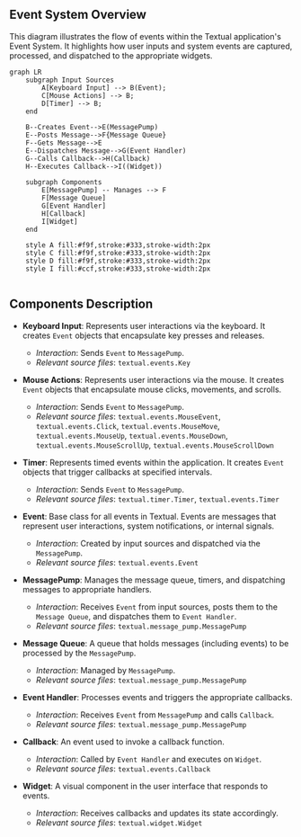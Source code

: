 ## Event System Overview

This diagram illustrates the flow of events within the Textual application's Event System. It highlights how user inputs and system events are captured, processed, and dispatched to the appropriate widgets.

```mermaid
graph LR
    subgraph Input Sources
        A[Keyboard Input] --> B(Event);    
        C[Mouse Actions] --> B;
        D[Timer] --> B;
    end

    B--Creates Event-->E(MessagePump)
    E--Posts Message-->F{Message Queue}
    F--Gets Message-->E
    E--Dispatches Message-->G(Event Handler)
    G--Calls Callback-->H(Callback)
    H--Executes Callback-->I((Widget))

    subgraph Components
        E[MessagePump] -- Manages --> F
        F[Message Queue]
        G[Event Handler]
        H[Callback]
        I[Widget]
    end

    style A fill:#f9f,stroke:#333,stroke-width:2px
    style C fill:#f9f,stroke:#333,stroke-width:2px
    style D fill:#f9f,stroke:#333,stroke-width:2px
    style I fill:#ccf,stroke:#333,stroke-width:2px


```

## Components Description

- **Keyboard Input**: Represents user interactions via the keyboard. It creates `Event` objects that encapsulate key presses and releases.
    - *Interaction*: Sends `Event` to `MessagePump`.
    - *Relevant source files*: `textual.events.Key`

- **Mouse Actions**: Represents user interactions via the mouse. It creates `Event` objects that encapsulate mouse clicks, movements, and scrolls.
    - *Interaction*: Sends `Event` to `MessagePump`.
    - *Relevant source files*: `textual.events.MouseEvent`, `textual.events.Click`, `textual.events.MouseMove`, `textual.events.MouseUp`, `textual.events.MouseDown`, `textual.events.MouseScrollUp`, `textual.events.MouseScrollDown`

- **Timer**: Represents timed events within the application. It creates `Event` objects that trigger callbacks at specified intervals.
    - *Interaction*: Sends `Event` to `MessagePump`.
    - *Relevant source files*: `textual.timer.Timer`, `textual.events.Timer`

- **Event**: Base class for all events in Textual. Events are messages that represent user interactions, system notifications, or internal signals.
    - *Interaction*: Created by input sources and dispatched via the `MessagePump`.
    - *Relevant source files*: `textual.events.Event`

- **MessagePump**: Manages the message queue, timers, and dispatching messages to appropriate handlers.
    - *Interaction*: Receives `Event` from input sources, posts them to the `Message Queue`, and dispatches them to `Event Handler`.
    - *Relevant source files*: `textual.message_pump.MessagePump`

- **Message Queue**: A queue that holds messages (including events) to be processed by the `MessagePump`.
    - *Interaction*: Managed by `MessagePump`.
    - *Relevant source files*: `textual.message_pump.MessagePump`

- **Event Handler**: Processes events and triggers the appropriate callbacks.
    - *Interaction*: Receives `Event` from `MessagePump` and calls `Callback`.
    - *Relevant source files*: `textual.message_pump.MessagePump`

- **Callback**: An event used to invoke a callback function.
    - *Interaction*: Called by `Event Handler` and executes on `Widget`.
    - *Relevant source files*: `textual.events.Callback`

- **Widget**: A visual component in the user interface that responds to events.
    - *Interaction*: Receives callbacks and updates its state accordingly.
    - *Relevant source files*: `textual.widget.Widget`
